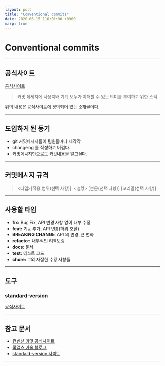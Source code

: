 ```yaml
---
layout: post
title: "Conventional commits"
date: 2020-06-15 110:00:00 +0900
marp: true
---
```


# Conventional commits

---

## 공식사이트

[공식사이트](https://www.conventionalcommits.org/ko/v1.0.0/)

> 커밋 메세지에 사용자와 기계 모두가 이해할 수 있는 의미를 부여하기 위한 스펙

위의 내용은 공식사이트에 정의되어 있는 소개글이다.

---

## 도입하게 된 동기

- git 커밋메시지들이 팀원들마다 제각각
- changelog 를 작성하기 어렵다.
- 커밋메시지만으로도 커밋내용을 알고싶다.

---

## 커밋메시지 규격

> <타입>[적용 범위(선택 사항)]: <설명>
> [본문(선택 사항)]
> [꼬리말(선택 사항)]

---

## 사용할 타입

- **fix:** Bug Fix, API 변경 사항 없이 내부 수정
- **feat:** 기능 추가, API 변경(하위 호환)
- **BREAKING CHANGE:** API 의 변경, 큰 변화
- **refactor:** 내부적인 리펙토링
- **docs:** 문서
- **test:** 테스트 코드
- **chore:** 그외 자잘한 수정 사항들

---

## 도구

### standard-version

[공식사이트](https://github.com/conventional-changelog/standard-version)

---

## 참고 문서

- [컨벤션 커밋 공식사이트](https://www.conventionalcommits.org/ko/v1.0.0/)
- [쿡앱스 기술 블로그](https://blog.cookapps.io/guide/conventional-commits/#%EC%82%AC%EC%9A%A9%EB%B2%95)
- [standard-version 사이트](https://github.com/conventional-changelog/standard-version)


---

